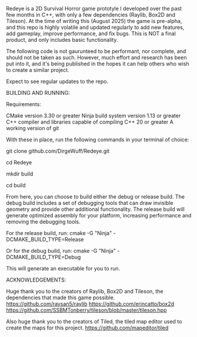 Redeye is a 2D Survival Horror game prototyle I developed over the past few months in C++, with only a few dependencies (Raylib, Box2D and Tileson).
At the time of writing this (August 2025) the game is pre-alpha, and this repo is highly volatile and updated regularly to add new features, add gameplay, improve performance, and fix bugs. This is NOT a final product, and only includes basic functionality. 

The following code is not gaurunteed to be performant, nor complete, and should not be taken as such. However, much effort and research has been put into it, and it's being published in the hopes it can help others who wish to create a similar project.

Expect to see regular updates to the repo.



BUILDING AND RUNNING:

Requirements:

CMake version 3.30 or greater 
Ninja build system version 1.13 or greater
C++ compiler and libraries capable of compiling C++ 20 or greater
A working version of git

With these in place, run the following commands in your terminal of choice:

git clone github.com/DirgeWuff/Redeye.git

cd Redeye

mkdir build

cd build

From here, you can choose to build either the debug or release build. 
The debug build includes a set of debugging tools that can draw invisible geometry and
provide other additional functionality. The release build will generate optimized assembly 
for your platform, increasing performance and removing the debugging tools.

For the release build, run:
cmake -G "Ninja" -DCMAKE_BUILD_TYPE=Release

Or for the debug build, run:
cmake -G "Ninja" -DCMAKE_BUILD_TYPE=Debug

This will generate an executable for you to run.

ACKNOWLEDGEMENTS:

Huge thank you to the creators of Raylib, Box2D and Tileson, the dependencies that made this game possible.
https://github.com/raysan5/raylib
https://github.com/erincatto/box2d
https://github.com/SSBMTonberry/tileson/blob/master/tileson.hpp

Also huge thank you to the creators of Tiled, the tiled map editor used to create the maps for this project.
https://github.com/mapeditor/tiled

